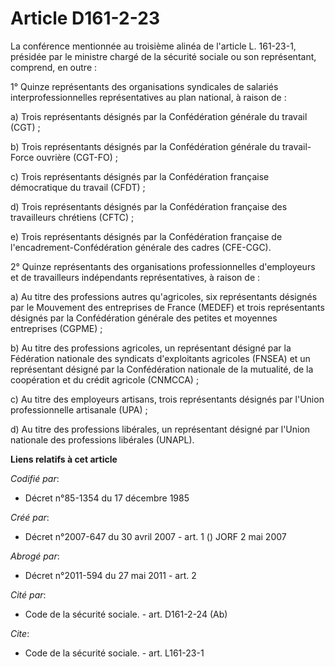 # Article D161-2-23

La conférence mentionnée au troisième alinéa de l'article L. 161-23-1, présidée par le ministre chargé de la sécurité sociale
ou son représentant, comprend, en outre :

1° Quinze représentants des organisations syndicales de salariés interprofessionnelles représentatives au plan national, à
raison de :

a) Trois représentants désignés par la Confédération générale du travail (CGT) ;

b) Trois représentants désignés par la Confédération générale du travail-Force ouvrière (CGT-FO) ;

c) Trois représentants désignés par la Confédération française démocratique du travail (CFDT) ;

d) Trois représentants désignés par la Confédération française des travailleurs chrétiens (CFTC) ;

e) Trois représentants désignés par la Confédération française de l'encadrement-Confédération générale des cadres (CFE-CGC).

2° Quinze représentants des organisations professionnelles d'employeurs et de travailleurs indépendants représentatives, à
raison de :

a) Au titre des professions autres qu'agricoles, six représentants désignés par le Mouvement des entreprises de France
(MEDEF) et trois représentants désignés par la Confédération générale des petites et moyennes entreprises (CGPME) ;

b) Au titre des professions agricoles, un représentant désigné par la Fédération nationale des syndicats d'exploitants
agricoles (FNSEA) et un représentant désigné par la Confédération nationale de la mutualité, de la coopération et du crédit
agricole (CNMCCA) ;

c) Au titre des employeurs artisans, trois représentants désignés par l'Union professionnelle artisanale (UPA) ;

d) Au titre des professions libérales, un représentant désigné par l'Union nationale des professions libérales (UNAPL).

**Liens relatifs à cet article**

_Codifié par_:

  - Décret n°85-1354 du 17 décembre 1985

_Créé par_:

  - Décret n°2007-647 du 30 avril 2007 - art. 1 () JORF 2 mai 2007

_Abrogé par_:

  - Décret n°2011-594 du 27 mai 2011 - art. 2

_Cité par_:

  - Code de la sécurité sociale. - art. D161-2-24 (Ab)

_Cite_:

  - Code de la sécurité sociale. - art. L161-23-1

